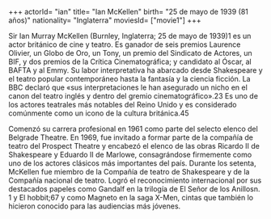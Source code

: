 +++
actorId= "ian"
title= "Ian McKellen"
birth= "25 de mayo de 1939 (81 años)"
nationality= "Inglaterra"
moviesId= ["movie1"]
+++


Sir Ian Murray McKellen (Burnley, Inglaterra; 25 de mayo de 1939)1​ es un actor británico de cine y teatro. Es ganador de seis premios Laurence Olivier, un Globo de Oro, un Tony, un premio del Sindicato de Actores, un BIF, y dos premios de la Crítica Cinematográfica; y candidato al Óscar, al BAFTA y al Emmy. Su labor interpretativa ha abarcado desde Shakespeare y el teatro popular contemporáneo hasta la fantasía y la ciencia ficción. La BBC declaró que «sus interpretaciones le han asegurado un nicho en el canon del teatro inglés y dentro del gremio cinematográfico».2​3​ Es uno de los actores teatrales más notables del Reino Unido y es considerado comúnmente como un icono de la cultura británica.4​5​

Comenzó su carrera profesional en 1961 como parte del selecto elenco del Belgrade Theatre. En 1969, fue invitado a formar parte de la compañía de teatro del Prospect Theatre y encabezó el elenco de las obras Ricardo II de Shakespeare y Eduardo II de Marlowe, consagrándose firmemente como uno de los actores clásicos más importantes del país. Durante los setenta, McKellen fue miembro de la Compañía de teatro de Shakespeare y de la Compañía nacional de teatro. Logró el reconocimiento internacional por sus destacados papeles como Gandalf en la trilogía de El Señor de los Anillosn. 1​ y El hobbit;6​7​ y como Magneto en la saga X-Men, cintas que también lo hicieron conocido para las audiencias más jóvenes.

